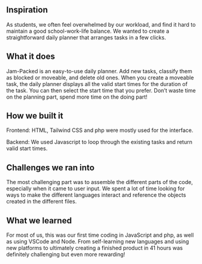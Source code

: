 ## **Inspiration**

As students, we often feel overwhelmed by our workload, and find it hard to maintain a good school-work-life balance. We wanted to create a straightforward daily planner that arranges tasks in a few clicks.


## **What it does**

Jam-Packed is an easy-to-use daily planner. Add new tasks, classify them as blocked or moveable, 
and delete old ones. 
When you create a moveable task, the daily planner displays all the valid start times for the duration of the task. You can then select the start time that you prefer.
Don’t waste time on the planning part, spend more time on the doing part! 

## **How we built it**

Frontend: HTML, Tailwind CSS and php were mostly used for the interface.

Backend: We used Javascript to loop through the existing tasks and return valid start times. 



## **Challenges we ran into**

The most challenging part was to assemble the different parts of the code, especially when it came to user input. We spent a lot of time looking for ways to make the different languages interact and reference the objects created in the different files.


## **What we learned**

For most of us, this was our first time coding in JavaScript and php, as well as using VSCode and Node.
From self-learning new languages and using new platforms to ultimately creating a finished product in 41 hours was definitely challenging but even more rewarding!